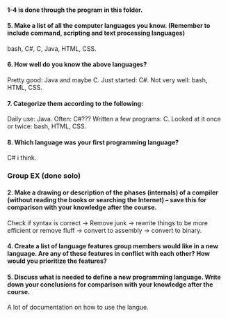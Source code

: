 #### 1-4 is done through the program in this folder.



#### 5. Make a list of all the computer languages you know. (Remember to include command, scripting and text processing languages)

bash, C#, C, Java, HTML, CSS.

#### 6. How well do you know the above languages?

Pretty good: Java and maybe C. Just started: C#. Not very well: bash, HTML, CSS.

#### 7. Categorize them according to the following:

Daily use: Java. Often: C#??? Written a few programs: C. Looked at it once or twice: bash, HTML, CSS.

#### 8. Which language was your first programming language?

C# i think.



### Group EX (done solo)

#### 2. Make a drawing or description of the phases (internals) of a compiler (without reading the books or searching the Internet) – save this for comparison with your knowledge after the course.

Check if syntax is correct -> Remove junk -> rewrite things to be more efficient or remove fluff -> convert to assembly -> convert to binary.

#### 4. Create a list of language features group members would like in a new language. Are any of these features in conflict with each other? How would you prioritize the features?

#### 5. Discuss what is needed to define a new programming language. Write down your conclusions for comparison with your knowledge after the course.

A lot of documentation on how to use the langue.

